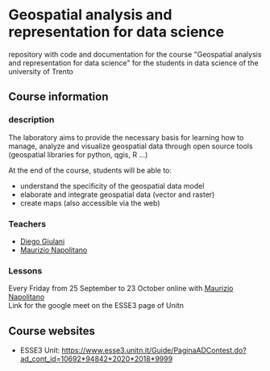 # Geospatial analysis and representation for data science
repository with code and documentation for the course "Geospatial analysis and representation for data science" for the students in data science of the university of Trento

## Course information
### description
The laboratory aims to provide the necessary basis for learning how to manage, analyze and visualize geospatial data through open source tools (geospatial libraries for python, qgis, R ...)

At the end of the course, students will be able to:
- understand the specificity of the geospatial data model
- elaborate and integrate geospatial data (vector and raster)
- create maps (also accessible via the web)

### Teachers
- [Diego Giulani](https://webapps.unitn.it/du/en/Persona/PER0020867/Didattica)
- [Maurizio Napolitano](http://gitub.com/napo)

### Lessons
Every Friday from 25 September to 23 October online with [Maurizio Napolitano](http://gitub.com/napo)<br/>
Link for the google meet on the ESSE3 page of Unitn

## Course websites
- ESSE3 Unit: https://www.esse3.unitn.it/Guide/PaginaADContest.do?ad_cont_id=10692*94842*2020*2018*9999
